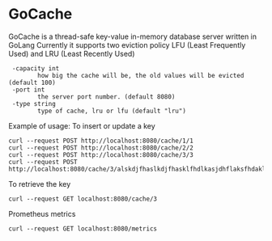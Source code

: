 # GoCache

GoCache is a thread-safe key-value in-memory database server written in GoLang 
Currently it supports two eviction policy LFU (Least Frequently Used) and LRU (Least Recently Used)
```
 -capacity int
        how big the cache will be, the old values will be evicted (default 100)
 -port int
        the server port number. (default 8080)
 -type string
        type of cache, lru or lfu (default "lru")
```

Example of usage:
To insert or update a key 
```
curl --request POST http://localhost:8080/cache/1/1
curl --request POST http://localhost:8080/cache/2/2
curl --request POST http://localhost:8080/cache/3/3
curl --request POST http://localhost:8080/cache/3/alskdjfhaslkdjfhasklfhdlkasjdhflaksfhdakljdshflkasjhfalskdjfhasldkhfasdklfdhlksajdfhas
```

To retrieve the key
```
curl --request GET localhost:8080/cache/3
```

Prometheus metrics
```
curl --request GET localhost:8080/metrics
```